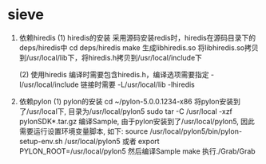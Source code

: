 # sieve
1. 依赖hiredis
   (1) hiredis的安装
       采用源码安装redis时，hiredis在源码目录下的deps/hiredis中
       cd deps/hiredis
       make
       生成libhiredis.so
       将libhiredis.so拷贝到/usr/local/lib下，将hiredis.h拷贝到/usr/local/include下

   (2) 使用hiredis
       编译时需要包含hiredis.h，编译选项需要指定 -I/usr/local/include
       链接时需要 -L/usr/local/lib -lhiredis 

2. 依赖pylon
   (1) pylon的安装
       cd ~/pylon-5.0.0.1234-x86
       将pylon安装到了/usr/local下, 目录为/usr/local/pylon5
       sudo tar -C /usr/local -xzf pylonSDK*.tar.gz
       编译Sample, 由于pylon安装到了/usr/local/pylon5, 因此需要运行设置环境变量脚本, 如下:
       source /usr/local/pylon5/bin/pylon-setup-env.sh /usr/local/pylon5
       或者
       export PYLON_ROOT=/usr/local/pylon5
       然后编译Sample
       make
       执行./Grab/Grab
       
